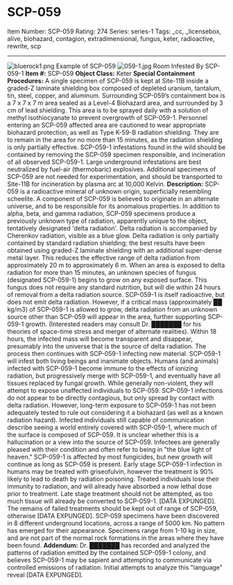 # SCP-059
Item Number: SCP-059
Rating: 274
Series: series-1
Tags: _cc, _licensebox, alive, biohazard, contagion, extradimensional, fungus, keter, radioactive, rewrite, scp

---

![bluerock1.png](https://scp-wiki.wdfiles.com/local--files/scp-059/bluerock1.png)
Example of SCP-059
![059-1.jpg](https://scp-wiki.wdfiles.com/local--files/scp-059/059-1.jpg)
Room Infested By SCP-059-1
**Item #:** SCP-059
**Object Class:** Keter
**Special Containment Procedures:** A single specimen of SCP-059 is kept at Site-11B inside a graded-Z laminate shielding box composed of depleted uranium, tantalum, tin, steel, copper, and aluminum. Surrounding SCP-059’s containment box is a 7 x 7 x 7 m area sealed as a Level-4 Biohazard area, and surrounded by 3 cm of lead shielding. This area is to be sprayed daily with a solution of methyl isothiocyanate to prevent overgrowth of SCP-059-1.
Personnel entering an SCP-059 affected area are cautioned to wear appropriate biohazard protection, as well as Type K-59-B radiation shielding. They are to remain in the area for no more than 15 minutes, as the radiation shielding is only partially effective.
SCP-059-1 infestations found in the wild should be contained by removing the SCP-059 specimen responsible, and incineration of all observed SCP-059-1. Large underground infestations are best neutralized by fuel-air (thermobaric) explosives.
Additional specimens of SCP-059 are not needed for experimentation, and should be transported to Site-11B for incineration by plasma arc at 10,000 Kelvin.
**Description:** SCP-059 is a radioactive mineral of unknown origin, superficially resembling scheelite. A component of SCP-059 is believed to originate in an alternate universe, and to be responsible for its anomalous properties. In addition to alpha, beta, and gamma radiation, SCP-059 specimens produce a previously unknown type of radiation, apparently unique to the object, tentatively designated 'delta radiation'. Delta radiation is accompanied by Cherenkov radiation, visible as a blue glow.
Delta radiation is only partially contained by standard radiation shielding; the best results have been obtained using graded-Z laminate shielding with an additional super-dense metal layer. This reduces the effective range of delta radiation from approximately 20 m to approximately 6 m.
When an area is exposed to delta radiation for more than 15 minutes, an unknown species of fungus (designated SCP-059-1) begins to grow on any exposed surface. This fungus does not require any standard nutrition, but will die within 24 hours of removal from a delta radiation source. SCP-059-1 is itself radioactive, but does not emit delta radiation. However, if a critical mass (approximately ██ kg/m3) of SCP-059-1 is allowed to grow, delta radiation from an unknown source other than SCP-059 will appear in the area, further supporting SCP-059-1 growth. (Interested readers may consult Dr. ███████ for his theories of space-time stress and merger of alternate realities). Within 18 hours, the infected mass will become transparent and disappear, presumably into the universe that is the source of delta radiation. The process then continues with SCP-059-1 infecting new material.
SCP-059-1 will infest both living beings and inanimate objects. Humans (and animals) infected with SCP-059-1 become immune to the effects of ionizing radiation, but progressively merge with SCP-059-1, and eventually have all tissues replaced by fungal growth. While generally non-violent, they will attempt to expose unaffected individuals to SCP-059. SCP-059-1 infections do not appear to be directly contagious, but only spread by contact with delta radiation. However, long-term exposure to SCP-059-1 has not been adequately tested to rule out considering it a biohazard (as well as a known radiation hazard).
Infected individuals still capable of communication describe seeing a world entirely covered with SCP-059-1, where much of the surface is composed of SCP-059. It is unclear whether this is a hallucination or a view into the source of SCP-059. Infectees are generally pleased with their condition and often refer to being in "the blue light of heaven."
SCP-059-1 is affected by most fungicides, but new growth will continue as long as SCP-059 is present. Early stage SCP-059-1 infection in humans may be treated with griseofulvin, however the treatment is 90% likely to lead to death by radiation poisoning. Treated individuals lose their immunity to radiation, and will already have absorbed a now lethal dose prior to treatment. Late stage treatment should not be attempted, as too much tissue will already be converted to SCP-059-1. [DATA EXPUNGED]. The remains of failed treatments should be kept out of range of SCP-059, otherwise [DATA EXPUNGED].
SCP-059 specimens have been discovered in 8 different underground locations, across a range of 5000 km. No pattern has emerged for their appearance. Specimens range from 1-10 kg in size, and are not part of the normal rock formations in the areas where they have been found.
**Addendum:** Dr. ███████ has recorded and analyzed the patterns of radiation emitted by the contained SCP-059-1 colony, and believes SCP-059-1 may be sapient and attempting to communicate via controlled emissions of radiation. Initial attempts to analyze this "language" reveal [DATA EXPUNGED].